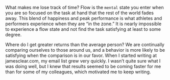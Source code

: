 What makes me lose track of time? Flow is the `mental` state
you enter when you are so focused on the task at hand that the
rest of the world fades away. This blend of happiness and peak
performance is what athletes and performers experience when
they are “in the zone.” It is nearly impossible to experience a flow
state and not find the task satisfying at least to some degree.

Where do I get greater returns than the average person?
We are continually comparing ourselves to those around us, and a
behavior is more likely to be satisfying when the comparison is in
our favor. When I started writing at jamesclear.com, my email list
grew very quickly. I wasn’t quite sure what I was doing well, but I
knew that results seemed to be coming faster for me than for
some of my colleagues, which motivated me to keep writing.